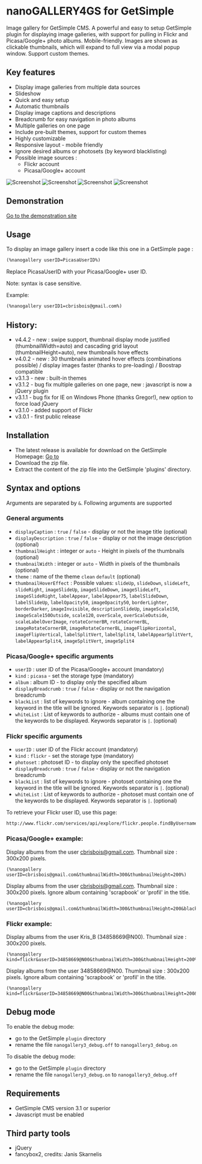 nanoGALLERY4GS for GetSimple
===========

Image gallery for GetSimple CMS.
A powerful and easy to setup GetSimple plugin for displaying image galleries, with support for pulling in Flickr and Picasa/Google+ photo albums. Mobile-friendly.
Images are shown as clickable thumbnails, which will expand to full view via a modal popup window. Support custom themes.

Key features
--------
- Display image galleries from multiple data sources
- Slideshow
- Quick and easy setup
- Automatic thumbnails
- Display image captions and descriptions
- Breadcrumb for easy navigation in photo albums
- Multiple galleries on one page
- Include pre-built themes, support for custom themes
- Highly customizable 
- Responsive layout - mobile friendly
- Ignore desired albums or photosets (by keyword blacklisting)
- Possible image sources :
  * Flickr account
  * Picasa/Google+ account

![Screenshot](/nanogallery3/doc/nanoGALLERY4GS_screenshot.jpg?raw=true "Screenshot")
![Screenshot](/nanogallery3/doc/nanoGALLERY4GS_screenshot2.jpg?raw=true "Screenshot")
![Screenshot](/nanogallery3/doc/nanoGALLERY4GS_screenshot3.jpg?raw=true "Screenshot")
![Screenshot](/nanogallery3/doc/nanoGALLERY4GS_screenshot4.jpg?raw=true "Screenshot")


Demonstration
-------------

[Go to the demonstration site](http://www.nanogallery4gs.brisbois.fr/)

Usage
-----

To display an image gallery insert a code like this one in a GetSimple page :

``` HTML
(%nanogallery userID=PicasaUserID%)
```

Replace PicasaUserID with your Picasa/Google+ user ID.

Note: syntax is case sensitive.

Example:

``` HTML
(%nanogallery userID1=cbrisbois@gmail.com%)
```


History:
-----

* v4.4.2 - new : swipe support, thumbnail display mode justified (thumbnailWidth=auto) and cascading grid layout (thumbnailHeight=auto), new thumbnails hove effects
* v4.0.2 - new : 30 thumbnails animated hover effects (combinations possible) / display images faster (thanks to pre-loading) / Boostrap compatible
* v3.1.3 - new : built-in themes
* v3.1.2 - bug fix multiple galleries on one page, new : javascript is now a jQuery plugin
* v3.1.1 - bug fix for IE on Windows Phone (thanks Gregor!), new option to force load jQuery
* v3.1.0 - added support of Flickr
* v3.0.1 - first public release


Installation
-----
* The latest release is available for download on the GetSimple Homepage: [Go to](http://get-simple.info/extend/plugin/nanogallery/630/)
* Download the zip file.
* Extract the content of the zip file into the GetSimple 'plugins' directory.


Syntax and options
------------------
Arguments are separated by ```&```. Following arguments are supported 

### General arguments
* ```displayCaption``` : ```true``` / ```false``` - display or not the image title (optional)
* ```displayDescription``` : ```true``` / ```false``` - display or not the image description (optional)
* ```thumbnailHeight``` : integer or ```auto``` - Height in pixels of the thumbnails (optional)
* ```thumbnailWidth``` : integer or ```auto``` - Width in pixels of the thumbnails (optional)
* ```theme``` : name of the theme ```clean``` ```default``` (optional)
* ```thumbnailHoverEffect``` : 
   Possible values: `slideUp`, `slideDown`, `slideLeft`, `slideRight`, `imageSlideUp`, `imageSlideDown`, `imageSlideLeft`, `imageSlideRight`, `labelAppear`, `labelAppear75`, `labelSlideDown`, `labelSlideUp`, `labelOpacity50`, `imageOpacity50`, `borderLighter`, `borderDarker`, `imageInvisible`, `descriptionSlideUp`, `imageScale150`, `imageScale150Outside`, `scale120`, `overScale`, `overScaleOutside`, `scaleLabelOverImage`, `rotateCornerBR`, `rotateCornerBL`, `imageRotateCornerBR`, `imageRotateCornerBL`, `imageFlipHorizontal`, `imageFlipVertical`, `labelSplitVert`, `labelSplit4`, `labelAppearSplitVert`, `labelAppearSplit4`, `imageSplitVert`, `imageSplit4`

### Picasa/Google+ specific arguments
* ```userID``` : user ID of the Picasa/Google+ account (mandatory)
* ```kind``` : ```picasa``` - set the storage type (mandatory)
* ```album``` : album ID - to display only the specified album 
* ```displayBreadcrumb``` : ```true``` / ```false``` - display or not the navigation breadcrumb
* ```blackList``` : list of keywords to ignore - album containing one the keyword in the title will be ignored. Keywords separator is `|`. (optional)
* ```whiteList``` : List of keywords to authorize - albums must contain one of the keywords to be displayed. Keywords separator is `|`. (optional)

### Flickr specific arguments
* ```userID``` : user ID of the Flickr account (mandatory)
* ```kind``` : ```flickr``` - set the storage type (mandatory)
* ```photoset``` : photoset ID - to display only the specified photoset 
* ```displayBreadcrumb``` : ```true``` / ```false``` - display or not the navigation breadcrumb
* ```blackList``` : list of keywords to ignore - photoset containing one the keyword in the title will be ignored. Keywords separator is `|`. (optional)
* ```whiteList``` : List of keywords to authorize - photoset must contain one of the keywords to be displayed. Keywords separator is `|`. (optional)

To retrieve your Flickr user ID, use this page:
```
http://www.flickr.com/services/api/explore/flickr.people.findByUsername
```


### Picasa/Google+ example:

Display albums from the user cbrisbois@gmail.com. Thumbnail size : 300x200 pixels.

```
(%nanogallery userID=cbrisbois@gmail.com&thumbnailWidth=300&thumbnailHeight=200%)
```

Display albums from the user cbrisbois@gmail.com. Thumbnail size : 300x200 pixels. Ignore album containing 'scrapbook' or 'profil' in the title.

```
(%nanogallery userID=cbrisbois@gmail.com&thumbnailWidth=300&thumbnailHeight=200&blackList=scrapbook|profil%)
```



### Flickr example:

Display albums from the user Kris_B (34858669@N00). Thumbnail size : 300x200 pixels.

```
(%nanogallery kind=flickr&userID=34858669@N00&thumbnailWidth=300&thumbnailHeight=200%)
```

Display albums from the user 34858669@N00. Thumbnail size : 300x200 pixels. Ignore album containing 'scrapbook' or 'profil' in the title.

```
(%nanogallery kind=flickr&userID=34858669@N00&thumbnailWidth=300&thumbnailHeight=200&blackList=scrapbook|profil%)
```


Debug mode
----------

To enable the debug mode:

* go to the GetSimple ```plugin``` directory
* rename the file ```nanogallery3_debug.off``` to ```nanogallery3_debug.on```

To disable the debug mode:

* go to the GetSimple ```plugin``` directory
* rename the file ```nanogallery3_debug.on``` to ```nanogallery3_debug.off```


Requirements
------------
* GetSimple CMS version 3.1 or superior
* Javascript must be enabled

Third party tools
-----------------
* jQuery
* fancybox2, credits: Janis Skarnelis


